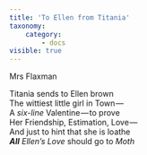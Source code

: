 ```yaml
---
title: 'To Ellen from Titania'
taxonomy:
    category:
        - docs
visible: true
---
```


<div class="author">Mrs Flaxman</div>

Titania sends to Ellen brown  
The wittiest little girl in Town —   
A *six-line* Valentine — to prove  
Her Friendship, Estimation, Love —   
And just to hint that she is loathe  
***All** Ellen’s Love* should go to *Moth*